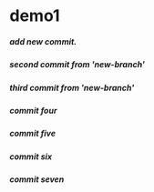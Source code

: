 # demo1
##### add new commit.
##### second commit from 'new-branch'
##### third commit from 'new-branch'
##### commit four
##### commit five
##### commit six
##### commit seven
